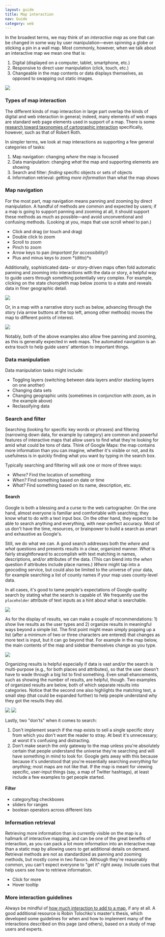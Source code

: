 ```yaml
---
layout: guide
title: Map interaction
nav: Guide
category: web
---
```


In the broadest terms, we may think of an _interactive map_ as one that can be changed in some way by user manipulation—even spinning a globe or sticking a pin in a wall map. Most commonly, however, when we talk about an interactive map we mean one that is:

1. Digital (displayed on a computer, tablet, smartphone, etc.)
2. Responsive to direct user manipulation (click, touch, etc.)
3. Changeable in the map contents or data displays themselves, as opposed to swapping out static images.

![]({{site.baseurl}}/media/guides/interaction_wntb.jpg)

### Types of map interaction

The different kinds of map interaction in large part overlap the kinds of digital and web interaction in general; indeed, many elements of web maps are standard web page elements used in support of a map. There is some [research toward taxonomies of cartographic interaction](http://geography.wisc.edu/faculty/roth/publications/Roth_2013_TVCG.pdf) specifically, however, such as that of Robert Roth.

In simpler terms, we look at map interactions as supporting a few general categories of tasks:

1. Map navigation: changing _where_ the map is focused
2. Data manipulation: changing _what_ the map and supporting elements are showing
3. Search and filter: _finding_ specific objects or sets of objects
4. Information retrieval: getting _more information_ than what the map shows

### Map navigation

For the most part, map navigation means panning and zooming by direct manipulation. A handful of methods are common and expected by users; if a map is going to support panning and zooming at all, it should support these methods as much as possible—and avoid unconventional and confusing methods. (Looking at you, maps that use scroll wheel to pan.)

- Click and drag (or touch and drag)
- Double click to zoom
- Scroll to zoom
- Pinch to zoom
- Arrow keys to pan *(important for accessibility!)*
- Plus and minus keys to zoom *(ditto)*s

Additionally, sophisticated data- or story-driven maps often fold automatic panning and zooming into interactions with the data or story, a helpful way to guide users through something potentially very complex. For example, clicking on the state choropleth map below zooms to a state and reveals data in finer geographic detail.

![]({{site.baseurl}}/media/guides/ajpp_zoom.gif)

Or, in a map with a narrative story such as below, advancing through the story (via arrow buttons at the top left, among other methods) moves the map to different points of interest.

![]({{site.baseurl}}/media/guides/revolt_zoom.gif)

Notably, both of the above examples also allow free panning and zooming, as this is generally expected in web maps. The automated navigation is an extra touch to help guide users' attention to important things.

### Data manipulation

Data manipulation tasks might include:

- Toggling layers (switching between data layers and/or stacking layers on one another)
- Changing data sets
- Changing geographic units (sometimes in conjunction with zoom, as in the example above)
- Reclassifying data

### Search and filter

Searching (looking for specific key words or phrases) and filtering (narrowing down data, for example by category) are common and powerful features of interactive maps that allow users to find what they're looking for amid what could be tons of data. Think of Google Maps: the map contains more information than you can imagine, whether it's visible or not, and its usefulness is in quickly finding what you want by typing in the search box.

Typically searching and filtering will ask one or more of three ways:

- *Where?* Find the location of something
- *When?* Find something based on date or time
- *What?* Find something based on its name, description, etc.

#### Search

Google is both a blessing and a curse to the web cartographer. On the one hand, almost everyone is familiar and comfortable with searching; they know what to do with a text input box. On the other hand, they expect to be able to search anything and everything, with near-perfect accuracy. Most of us don't have the time, resources, or brainpower to build a search as smart and exhaustive as Google's.

Still, we do what we can. A good search addresses both the _where_ and _what_ questions and presents results in a clear, organized manner. _What_ is fairly straightforward to accomplish with text matching in names, descriptions, and/or attributes of the data. (This can blend into the _when_ question if attributes include place names.) _Where_ might tap into a geocoding service, but could also be limited to the universe of your data, for example searching a list of county names if your map uses county-level data.

In all cases, it's good to tame people's expectations of Google-quality search by stating what the search is capable of. We frequently use the `placeholder` attribute of text inputs as a hint about what is searchable.

![]({{site.baseurl}}/media/guides/search_hints.png)

As for the display of results, we can make a couple of recommendations: 1) show live results as the user types and 2) organize results in meaningful ways beyond a simple list. The first point might mean simply popping up a list (after a minimum of two or three characters are entered) that changes as more text is input, but it can go beyond that. For example in the map below, the main contents of the map and sidebar themselves change as you type.

![]({{site.baseurl}}/media/guides/napa_search_results.gif)

Organizing results is helpful especially if data is vast and/or the search is multi-purpose (e.g., for both places and attributes), so that the user doesn't have to wade through a big list to find something. Even small ehancements, such as showing the number of results, are helpful, though. Two examples of organized results are below, both of which separate results into categories. Notice that the second one also highlights the matching text, a small step (that could be expanded further) to help people understand why they got the results they did.

![]({{site.baseurl}}/media/guides/wntb_search_results.png)
![]({{site.baseurl}}/media/guides/rio_search_results.png)

Lastly, two "don'ts" when it comes to search:

1. Don't implement search if the map exists to sell a single specific story from which you don't want the reader to stray. At best it's unnecessary; at worst it's confusing and distracting.
2. Don't make search the _only_ gateway to the map unless you're absolutely certain that people understand the universe they're searching and will have something in mind to look for. Google gets away with this because because it's understood that you're essentially searching _everything_ for _anything_; most maps are not like that. If the map is meant for viewing specific, user-input things (say, a map of Twitter hashtags), at least include a few examples to get people started.

#### Filter

- category/tag checkboxes
- sliders for ranges
- boolean operators across different lists

### Information retrieval

Retrieving more information than is currently visible on the map is a hallmark of interactive mapping, and can be one of the great benefits of interaction, as you can pack a lot more information into an interactive map than a static map by allowing users to get additional details on demand. Retrieval methods are not as standardized as panning and zooming methods, but mostly come in two flavors. Although they're reasonably common, you can't expect everyone to "get it" right away. Include cues that help users see how to retrieve information.

- Click for more
- Hover tooltip

### More interaction guidelines

Always be mindful of [how much interaction to add to a map](../should-map-be-interactive/), if any at all. A good additional resource is Robin Tolochko's master's thesis, which developed some guidelines for when and how to implement many of the interactions described on this page (and others), based on a study of map users and experts.